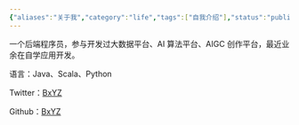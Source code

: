 ```yaml
---
{"aliases":"关于我","category":"life","tags":["自我介绍"],"status":"published","link":"NA","date created":"2022-12-27 Tue 22:31:27","date modified":"2024-02-25 Sun 15:32:40","dg-publish":true,"permalink":"/Blog/Life/关于我/","dgPassFrontmatter":true,"created":"2022-12-27T22:31:27.010+08:00","updated":"2024-02-25T15:32:42.422+08:00"}
---
```



一个后端程序员，参与开发过大数据平台、AI 算法平台、AIGC 创作平台，最近业余在自学应用开发。

语言：Java、Scala、Python

Twitter：[BxYZ](https://twitter.com/HiYunz)

Github：[BxYZ](https://github.com/Yunz93)
